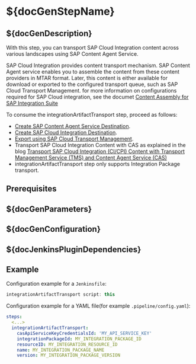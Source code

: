 # ${docGenStepName}

## ${docGenDescription}

With this step, you can transport SAP Cloud Integration content across various landscapes using SAP Content Agent Service.

SAP Cloud Integration provides content transport mechanism. SAP Content Agent service enables you to assemble the content from these content providers in MTAR format. Later, this content is either available for download or exported to the configured transport queue, such as SAP Cloud Transport Management. for more information on
configurations required for SAP Cloud integration, see the documet [Content Assembly for SAP Integration Suite](https://help.sap.com/docs/CONTENT_AGENT_SERVICE/ae1a4f2d150d468d9ff56e13f9898e07/8e274fdd41da45a69ff919c0af8c6127.html)

To consume the integrationArtifactTransport step, proceed as follows:

* [Create SAP Content Agent Service Destination](https://help.sap.com/docs/CONTENT_AGENT_SERVICE/ae1a4f2d150d468d9ff56e13f9898e07/a4da0c26ced74bbfbc60e7f607dc05ab.html).
* [Create SAP Cloud Integration Destination](https://help.sap.com/docs/CONTENT_AGENT_SERVICE/ae1a4f2d150d468d9ff56e13f9898e07/c17c4004049d4d9dba373d72ce5610cd.html).
* [Export using SAP Cloud Transport Management](https://help.sap.com/docs/CONTENT_AGENT_SERVICE/ae1a4f2d150d468d9ff56e13f9898e07/b44463a657fa4be48ea2525b7eb6e7de.html).
* Transport SAP Cloud Integration Content with CAS as explained in the blog [Transport SAP Cloud Integration (CI/CPI) Content with Transport Management Service (TMS) and Content Agent Service (CAS)](https://blogs.sap.com/2022/03/25/transport-sap-cloud-integration-ci-cpi-content-with-transport-management-service-tms-and-content-agent-service-cas/)
* integrationArtifactTransport step only supports Integration Package transport.

## Prerequisites

## ${docGenParameters}

## ${docGenConfiguration}

## ${docJenkinsPluginDependencies}

## Example

Configuration example for a `Jenkinsfile`:

```groovy
integrationArtifactTransport script: this
```

Configuration example for a YAML file(for example `.pipeline/config.yaml`):

```yaml
steps:
  <...>
  integrationArtifactTransport:
    casApiServiceKeyCredentialsId: 'MY_API_SERVICE_KEY'
    integrationPackageId: MY_INTEGRATION_PACKAGE_ID
    resourceID: MY_INTEGRATION_RESOURCE_ID
    name: MY_INTEGRATION_PACKAGE_NAME
    version: MY_INTEGRATION_PACKAGE_VERSION
```
